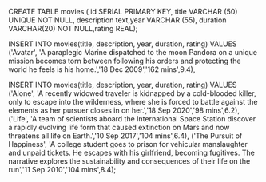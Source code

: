
CREATE TABLE movies (
  id SERIAL PRIMARY KEY, title VARCHAR (50) UNIQUE NOT NULL, description text,year VARCHAR (55), duration VARCHAR(20) NOT NULL,rating REAL);

  INSERT INTO movies(title, description, year, duration, rating) VALUES ('Avatar', 'A paraplegic Marine dispatched to the moon Pandora on a unique mission becomes torn between following his orders and protecting the world he feels is his home.','18 Dec 2009','162 mins',9.4),

  INSERT INTO movies(title, description, year, duration, rating) VALUES ('Alone', 'A recently widowed traveler is kidnapped by a cold-blooded killer, only to escape into the wilderness, where she is forced to battle against the elements as her pursuer closes in on her.','18 Sep 2020','98 mins',6.2),
  ('Life', 'A team of scientists aboard the International Space Station discover a rapidly evolving life form that caused extinction on Mars and now threatens all life on Earth.','10 Sep 2017','104 mins',6.4),
  ('The Pursuit of Happiness', 'A college student goes to prison for vehicular manslaughter and unpaid tickets. He escapes with his girlfriend, becoming fugitives. The narrative explores the sustainability and consequences of their life on the run','11 Sep 2010','104 mins',8.4);